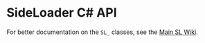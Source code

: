 # SideLoader C# API

For better documentation on the `SL_` classes, see the [Main SL Wiki](https://sinaioutlander.github.io/#/).